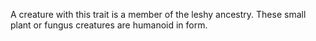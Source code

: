 A creature with this trait is a member of the leshy ancestry. These small plant or fungus creatures are humanoid in form.